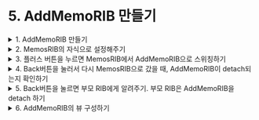 # 5. AddMemoRIB 만들기

<details>
<summary>1. AddMemoRIB  만들기 </summary><br/>
MemosViewController의 플러스 버튼을 누르면 AddMemoRIB으로 스위칭되도록 할 것입니다.
AddMemoRIB을 만들어주세요 (xib 옵션 체크해서)
</details>


<details>
<summary>2. MemosRIB의 자식으로 설정해주기</summary><br/>
    
MemosComponent가 AddMemoDependency를 따르게 해줍니다. 
    
```swift
    final class MemosComponent: Component<MemosDependency>, AddMemoDependency {
    
        // TODO: Declare 'fileprivate' dependencies that are only used by this RIB.
    }
```

MemosRouter에도 AddMemoBuilder를 주입해줄 수 있게 해줍니다. 
```swift
    final class MemosRouter: ViewableRouter<MemosInteractable, MemosViewControllable>, MemosRouting {
        
        private let addMemoBuilder: AddMemoBuildable
    
        // TODO: Constructor inject child builder protocols to allow building children.
        init(interactor: MemosInteractable,
             viewController: MemosViewControllable,
             addMemoBuilder: AddMemoBuildable) {
            self.addMemoBuilder = addMemoBuilder
            super.init(interactor: interactor, viewController: viewController)
            interactor.router = self
        }
    }
```

MemosBuilder의 build함수도 바꿔줍니다.
    
```swift 
    final class MemosBuilder: Builder<MemosDependency>, MemosBuildable {
    
        override init(dependency: MemosDependency) {
            super.init(dependency: dependency)
        }
    
        func build(withListener listener: MemosListener) -> MemosRouting {
            let component = MemosComponent(dependency: dependency)
            let viewController = MemosViewController.instantiate()
            let interactor = MemosInteractor(presenter: viewController)
            interactor.listener = listener
            let addMemoBuilder = AddMemoBuilder(dependency: component)
            return MemosRouter(interactor: interactor,
                               viewController: viewController,
                               addMemoBuilder: addMemoBuilder)
        }
    }
```
</details>


<details>
<summary>3. 플러스 버튼을 누르면 MemosRIB에서 AddMemoRIB으로 스위칭하기</summary><br/>

MemosPresentableListener에 moveToAddMemoButtonDidTap 함수를 추가하고
MemosViewController에 해당 버튼을 탭했을때 위 함수를 콜하는 로직을 만들어줍니다. 

```swift
    protocol MemosPresentableListener: class {
        // TODO: Declare properties and methods that the view controller can invoke to perform
        // business logic, such as signIn(). This protocol is implemented by the corresponding
        // interactor class.
        var memos: BehaviorRelay<[Memo]> { get }
        func deleteMemo(_ memo: Memo)
        func changeMemo(_ memo: Memo)
        func moveToAddMemoButtonDidTap()
    }
    
final class MemosViewController: UIViewController, MemosPresentable {

    @IBOutlet weak var tableView: UITableView!
    @IBOutlet weak var moveToAddMemoButton: UIButton!

    weak var listener: MemosPresentableListener?
    private let disposeBag = DisposeBag()
    
    static func instantiate() -> Self {
        return Storyboard.MemosViewController.instantiate(self)
    }

    override func viewDidLoad() {
        super.viewDidLoad()
        setNavigationBar()
        bindUI()
    }
    
    private func bindUI() {
        moveToAddMemoButton.rx.tap.subscribe(onNext: { [weak self] _ in
            self?.listener?.moveToAddMemoButtonDidTap()
        }).disposed(by: disposeBag)
        
        bindTableView()
    }
}

```

MemosInteractor도 수정해줍니다. 

```swift
protocol MemosRouting: ViewableRouting {
    // TODO: Declare methods the interactor can invoke to manage sub-tree via the router.
    func moveToAddMemo()
}


final class MemosInteractor: PresentableInteractor<MemosPresentable>, MemosInteractable {
    
    weak var router: MemosRouting?
    weak var listener: MemosListener?
    
    var memos: BehaviorRelay<[Memo]> = BehaviorRelay.init(value: [])
    
    // TODO: Add additional dependencies to constructor. Do not perform any logic
    // in constructor.
    override init(presenter: MemosPresentable) {
        super.init(presenter: presenter)
        presenter.listener = self
    }

    override func didBecomeActive() {
        super.didBecomeActive()
        // TODO: Implement business logic here.
        FirebaseManager.fetchAll()
            .bind(to: memos)
            .disposeOnDeactivate(interactor: self)
    }

    override func willResignActive() {
        super.willResignActive()
        // TODO: Pause any business logic.
    }
}

// MARK: MemosPresentableListener
extension MemosInteractor: MemosPresentableListener {
    
    func deleteMemo(_ memo: Memo) {
        FirebaseManager.delete(key: memo.ID)
    }
    
    func changeMemo(_ memo: Memo) {
        FirebaseManager.change(key: memo.ID, to: memo)
    }
    
    func moveToAddMemoButtonDidTap() {
        router?.moveToAddMemo()
    }
}

```

이제 MemosRouting을 따르고 있는 MemosRouter에 moveToAddMemo 함수를 구현해주어야합니다. 

MemosInteractable이 AddMemosListener를 따르게 해주고 

```swift 
    protocol MemosInteractable: Interactable, AddMemoListener {
        var router: MemosRouting? { get set }
        var listener: MemosListener? { get set }
    }
```

MemosRouter의 addMemo함수를 구현해줍니다. 

```swift 
    final class MemosRouter: ViewableRouter<MemosInteractable, MemosViewControllable>, MemosRouting {
    
        private let addMemoBuilder: AddMemoBuildable
    
        // TODO: Constructor inject child builder protocols to allow building children.
        init(interactor: MemosInteractable,
             viewController: MemosViewControllable,
             addMemoBuilder: AddMemoBuildable) {
            self.addMemoBuilder = addMemoBuilder
            super.init(interactor: interactor, viewController: viewController)
            interactor.router = self
        }
        
        func addMemo() {
            let addMemoRouting = addMemoBuilder.build(withListener: interactor)
            attachChild(addMemoRouting)
        }
    }
```


그리고 addMemoRIB을 attach한후에 addMemoRIB의 뷰를 push해줘야하니까

MemosViewControllable에 push를 추가해주고

```swift 
    protocol MemosViewControllable: ViewControllable {
        // TODO: Declare methods the router invokes to manipulate the view hierarchy.
        func push(viewController: ViewControllable)
    }
```
moveToAddMemo에 push하는 코드를 추가해줍니다. 

```swift 
    final class MemosRouter: ViewableRouter<MemosInteractable, MemosViewControllable>, MemosRouting {
    
        private let addMemoBuilder: AddMemoBuildable
    
        // TODO: Constructor inject child builder protocols to allow building children.
        init(interactor: MemosInteractable,
             viewController: MemosViewControllable,
             addMemoBuilder: AddMemoBuildable) {
            self.addMemoBuilder = addMemoBuilder
            super.init(interactor: interactor, viewController: viewController)
            interactor.router = self
        }
        
        func moveToAddMemo() {
            let addMemoRouting = addMemoBuilder.build(withListener: interactor)
            attachChild(addMemoRouting)
            viewController.push(viewController: addMemoRouting.viewControllable)
        }
    }
```

그리고 MemosViewControllable를 따르는 코드를 extension으로 따로 빼서

push 함수를 구현해줍니다. 

```swift 
    // MARK: MemoViewControllable
    extension MemosViewController: MemosViewControllable {
        func push(viewController: ViewControllable) {
            self.navigationController?.pushViewController(viewController.uiviewController, animated: true)
        }
    }
```
</details>


<details>
<summary>4. Back버튼을 눌러서 다시 MemosRIB으로 갔을 때, AddMemoRIB이 detach되는지 확인하기</summary><br/>

원래 RIB이 detach되면 인터랙터에서 deactive랑 deinit이 호출되는데, Pop하면 AddMemoInteractor의 해당 함수들이 호출이 안됩니다. 

즉 화면상으로는 detach되고 있는 것 처럼 보이나, 실제로는 detach가 안되고 있다는 뜻입니다.

네비게이션 BACK 할때 부모립에게 알려줘서 나를 디태치해라(?)해줘야합니다. 

그 방법으로는..

**방법1. viewDidDisappear + isMovingFromParentViewController 활용하기 <br/>**
https://github.com/uber/RIBs/issues/204  

**방법2. 민소네님처럼 Back버튼 액션을 임의로 다룬다.**
카뱅은 스와이프 백을 안씀. Back버튼 액션을 임의로 다루고 있음. 
근데 민소네님이 저 방법은 손이 많이 가는 방법이라서 귀찮고 나중에 뜯어낼때 힘들어진다고 하셨습니다.  
(타다랑 우버도 스와이프 백이 없음)


</details>


<details>
<summary>5.  Back버튼을 눌르면 부모 RIB에게 알려주기. 부모 RIB은 AddMemoRIB을 detach 하기 </summary><br/>

AddMemoPresentableListener에 navigationBackDidTap을 하고,
pop으로 인해 viewdiddisappear이 될때 (isMovingFromParent로 판별)
listener의 저 함수를 불러줍니다.

```swift 
    protocol AddMemoPresentableListener: class {
        // TODO: Declare properties and methods that the view controller can invoke to perform
        // business logic, such as signIn(). This protocol is implemented by the corresponding
        // interactor class.
        func navigationBackDidTap()
    }
    
    final class AddMemoViewController: UIViewController, AddMemoPresentable, AddMemoViewControllable {
    
        weak var listener: AddMemoPresentableListener?
        
        override func viewDidLoad() {
            super.viewDidLoad()
        }
        
        override func viewDidDisappear(_ animated: Bool) {
            super.viewDidDisappear(animated)
            if isMovingFromParent {
                listener?.navigationBackDidTap()
            }
        }
    }
```

그러면 AddMemoPresentableListener를 따르고 있는 인터랙터에 가서 navigationBackDidTap을 구현해줘야합니다. 
AddMemoListener에 navigationBack함수를 추가하고 navigationBackDidTap을 구현해줍니다. 
그로인해 부모 인터랙터에게 navigationBack액션에 대해 알려주게 되었습니다-!! 

```swift 
    protocol AddMemoRouting: ViewableRouting {
        // TODO: Declare methods the interactor can invoke to manage sub-tree via the router.
    }
    
    protocol AddMemoPresentable: Presentable {
        var listener: AddMemoPresentableListener? { get set }
        // TODO: Declare methods the interactor can invoke the presenter to present data.
    }
    
    protocol AddMemoListener: class {
        // TODO: Declare methods the interactor can invoke to communicate with other RIBs.
        func navigationBack()
    }
    
    final class AddMemoInteractor: PresentableInteractor<AddMemoPresentable>, AddMemoInteractable, AddMemoPresentableListener {
    
        weak var router: AddMemoRouting?
        weak var listener: AddMemoListener?
    
        // TODO: Add additional dependencies to constructor. Do not perform any logic
        // in constructor.
        override init(presenter: AddMemoPresentable) {
            super.init(presenter: presenter)
            presenter.listener = self
        }
    
        override func didBecomeActive() {
            super.didBecomeActive()
            // TODO: Implement business logic here.
        }
    
        override func willResignActive() {
            super.willResignActive()
            // TODO: Pause any business logic.
        }
        
        func navigationBackDidTap() {
            listener?.navigationBack()
        }
    }
```

이제 MemosInteractor로 이동해서 navigationBack함수를 구현해줍니다. 

MemosRouting에 backFromAddMemo를 추가하고 navigationBack함수에서 

router에게 알려주는 코드를 추가합니다. 

```swift 
    protocol MemosRouting: ViewableRouting {
        // TODO: Declare methods the interactor can invoke to manage sub-tree via the router.
        func moveToAddMemo()
        func backFromAddMemo()
    }
    
    protocol MemosPresentable: Presentable {
        var listener: MemosPresentableListener? { get set }
        // TODO: Declare methods the interactor can invoke the presenter to present data.
    }
    
    protocol MemosListener: class {
        // TODO: Declare methods the interactor can invoke to communicate with other RIBs.
    }
    
    final class MemosInteractor: PresentableInteractor<MemosPresentable>, MemosInteractable {

        weak var router: MemosRouting?
        weak var listener: MemosListener?

        var memos: BehaviorRelay<[Memo]> = BehaviorRelay.init(value: [])

        // TODO: Add additional dependencies to constructor. Do not perform any logic
        // in constructor.
        override init(presenter: MemosPresentable) {
            super.init(presenter: presenter)
            presenter.listener = self
        }

        override func didBecomeActive() {
            super.didBecomeActive()
            // TODO: Implement business logic here.
            FirebaseManager.fetchAll()
                .bind(to: memos)
                .disposeOnDeactivate(interactor: self)
        }

        override func willResignActive() {
            super.willResignActive()
            // TODO: Pause any business logic.
        }

        func navigationBack() {
            router?.backFromAddMemo()
        }
    }
```

이제 MemosRouter에 backFromAddMemo를 구현해줘야합니다. 

```swift 
    final class MemosRouter: ViewableRouter<MemosInteractable, MemosViewControllable>, MemosRouting {
    
        private let addMemoBuilder: AddMemoBuildable
    
        // TODO: Constructor inject child builder protocols to allow building children.
        init(interactor: MemosInteractable,
             viewController: MemosViewControllable,
             addMemoBuilder: AddMemoBuildable) {
            self.addMemoBuilder = addMemoBuilder
            super.init(interactor: interactor, viewController: viewController)
            interactor.router = self
        }
        
        func moveToAddMemo() {
            let addMemoRouting = addMemoBuilder.build(withListener: interactor)
            attachChild(addMemoRouting)
            viewController.push(viewController: addMemoRouting.viewControllable)
        }
        
        func backFromAddMemo() {
            
        }
    }
```


아래의 코드처럼 변경해줍니다.

```swift 
    final class MemosRouter: ViewableRouter<MemosInteractable, MemosViewControllable>, MemosRouting {
    
        private let addMemoBuilder: AddMemoBuildable
        private var addMemoRouting: AddMemoRouting?
    
        // TODO: Constructor inject child builder protocols to allow building children.
        init(interactor: MemosInteractable,
             viewController: MemosViewControllable,
             addMemoBuilder: AddMemoBuildable) {
            self.addMemoBuilder = addMemoBuilder
            super.init(interactor: interactor, viewController: viewController)
            interactor.router = self
        }
        
        func moveToAddMemo() {
            let addMemoRouting = addMemoBuilder.build(withListener: interactor)
            self.addMemoRouting = addMemoRouting
            attachChild(addMemoRouting)
            viewController.push(viewController: addMemoRouting.viewControllable)
        }
        
        func backFromAddMemo() {
            guard let addMemoRouting = addMemoRouting else { return }
            detachChild(addMemoRouting)
            self.addMemoRouting = nil
        }
    }
```

이제 테스트해보면, 백버튼이 눌릴때 AddMemoRIB 인터랙터의 ResignActive와 deinit이 불리는 것을 확인할 수 있습니다.

</details>


<details>
<summary>6. AddMemoRIB의 뷰 구성하기</summary><br/>

</details>

